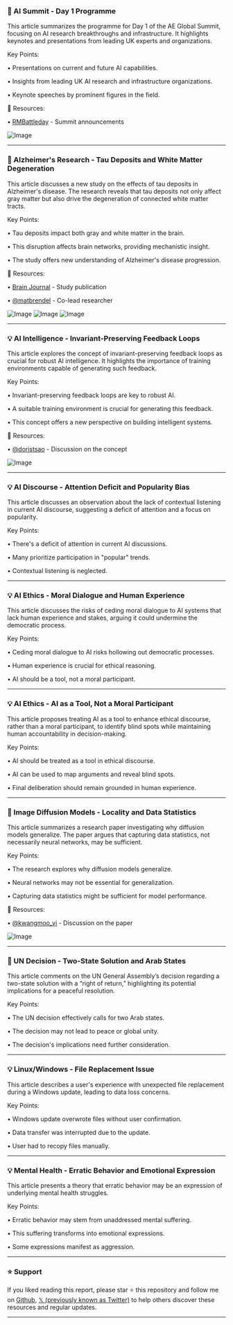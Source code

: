 ### 🤖 AI Summit - Day 1 Programme

This article summarizes the programme for Day 1 of the AE Global Summit, focusing on AI research breakthroughs and infrastructure.  It highlights keynotes and presentations from leading UK experts and organizations.

Key Points:

• Presentations on current and future AI capabilities.

• Insights from leading UK AI research and infrastructure organizations.

• Keynote speeches by prominent figures in the field.


🔗 Resources:

• [RMBattleday](https://x.com/RMBattleday/status/1967501557567557771) - Summit announcements

![Image](https://pbs.twimg.com/media/G0336q-XkAAel4p?format=jpg&name=small)


---
### 🤖 Alzheimer's Research - Tau Deposits and White Matter Degeneration

This article discusses a new study on the effects of tau deposits in Alzheimer's disease. The research reveals that tau deposits not only affect gray matter but also drive the degeneration of connected white matter tracts.

Key Points:

• Tau deposits impact both gray and white matter in the brain.

• This disruption affects brain networks, providing mechanistic insight.

• The study offers new understanding of Alzheimer's disease progression.


🔗 Resources:

• [Brain Journal](https://academic.oup.com/brain/article-) - Study publication

• [@matbrendel](https://x.com/matbrendel) - Co-lead researcher

![Image](https://pbs.twimg.com/media/G030Ud1XkAAVzT8?format=jpg&name=small)
![Image](https://pbs.twimg.com/media/G030UdxW8AA2gHO?format=jpg&name=small)
![Image](https://pbs.twimg.com/media/G030Ud1XgAAoyv3?format=jpg&name=900x900)


---
### 💡 AI Intelligence - Invariant-Preserving Feedback Loops

This article explores the concept of invariant-preserving feedback loops as crucial for robust AI intelligence.  It highlights the importance of training environments capable of generating such feedback.

Key Points:

• Invariant-preserving feedback loops are key to robust AI.

•  A suitable training environment is crucial for generating this feedback.

• This concept offers a new perspective on building intelligent systems.


🔗 Resources:

• [@doristsao](https://x.com/doristsao/status/1967280371176988749) - Discussion on the concept

![Image](https://pbs.twimg.com/media/G0xerMdbQAMaEN6?format=png&name=small)


---
### 💡  AI Discourse - Attention Deficit and Popularity Bias

This article discusses an observation about the lack of contextual listening in current AI discourse, suggesting a deficit of attention and a focus on popularity.

Key Points:

• There's a deficit of attention in current AI discussions.

• Many prioritize participation in "popular" trends.

• Contextual listening is neglected.


---
### 💡 AI Ethics - Moral Dialogue and Human Experience

This article discusses the risks of ceding moral dialogue to AI systems that lack human experience and stakes, arguing it could undermine the democratic process.

Key Points:

• Ceding moral dialogue to AI risks hollowing out democratic processes.

•  Human experience is crucial for ethical reasoning.

• AI should be a tool, not a moral participant.


---
### 💡 AI Ethics - AI as a Tool, Not a Moral Participant

This article proposes treating AI as a tool to enhance ethical discourse, rather than a moral participant, to identify blind spots while maintaining human accountability in decision-making.

Key Points:

• AI should be treated as a tool in ethical discourse.

• AI can be used to map arguments and reveal blind spots.

• Final deliberation should remain grounded in human experience.


---
### 🤖 Image Diffusion Models - Locality and Data Statistics

This article summarizes a research paper investigating why diffusion models generalize. The paper argues that capturing data statistics, not necessarily neural networks, may be sufficient.

Key Points:

• The research explores why diffusion models generalize.

• Neural networks may not be essential for generalization.

• Capturing data statistics might be sufficient for model performance.


🔗 Resources:

• [@kwangmoo_yi](https://x.com/kwangmoo_yi/status/1966548543046656395) - Discussion on the paper

![Image](https://pbs.twimg.com/media/G0qVeFUbcAQkq_L?format=jpg&name=small)


---
### 🤖 UN Decision - Two-State Solution and Arab States

This article comments on the UN General Assembly’s decision regarding a two-state solution with a “right of return,” highlighting its potential implications for a peaceful resolution.

Key Points:

• The UN decision effectively calls for two Arab states.

• The decision may not lead to peace or global unity.

•  The decision's implications need further consideration.



---
### 💡 Linux/Windows - File Replacement Issue

This article describes a user's experience with unexpected file replacement during a Windows update, leading to data loss concerns.

Key Points:

• Windows update overwrote files without user confirmation.

• Data transfer was interrupted due to the update.

• User had to recopy files manually.



---
### 💡 Mental Health - Erratic Behavior and Emotional Expression

This article presents a theory that erratic behavior may be an expression of underlying mental health struggles.

Key Points:

• Erratic behavior may stem from unaddressed mental suffering.

• This suffering transforms into emotional expressions.

• Some expressions manifest as aggression.


---

### ⭐️ Support

If you liked reading this report, please star ⭐️ this repository and follow me on [Github](https://github.com/Drix10), [𝕏 (previously known as Twitter)](https://x.com/DRIX_10_) to help others discover these resources and regular updates.

---